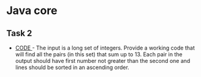 # Java core
## Task 2 
- [ CODE ](https://github.com/danielbelter/Java-core/tree/master/Task2) - The input is a long set of integers. Provide a working code that will find all the pairs (in this set) that sum up to 13. Each pair in the output should have first number not greater than the second one and lines should be sorted in an ascending order.
